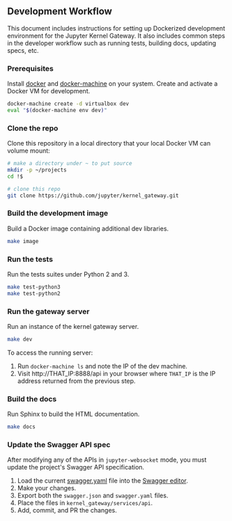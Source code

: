 ## Development Workflow

This document includes instructions for setting up Dockerized development environment for the Jupyter Kernel Gateway. It also includes common steps in the developer workflow such as running tests, building docs, updating specs, etc.

### Prerequisites

Install [docker](https://docs.docker.com/engine/installation) and [docker-machine](https://docs.docker.com/machine/) on your system. Create and activate a Docker VM for development.

```bash
docker-machine create -d virtualbox dev
eval "$(docker-machine env dev)"
```

### Clone the repo

Clone this repository in a local directory that your local Docker VM can volume mount:

```bash
# make a directory under ~ to put source
mkdir -p ~/projects
cd !$

# clone this repo
git clone https://github.com/jupyter/kernel_gateway.git
```

### Build the development image

Build a Docker image containing additional dev libraries.

```bash
make image
```

### Run the tests

Run the tests suites under Python 2 and 3.

```bash
make test-python3
make test-python2
```

### Run the gateway server

Run an instance of the kernel gateway server.

```bash
make dev
```

To access the running server:

1. Run `docker-machine ls` and note the IP of the dev machine.
2. Visit http://THAT_IP:8888/api in your browser where `THAT_IP` is the IP
   address returned from the previous step.

### Build the docs

Run Sphinx to build the HTML documentation.

```bash
make docs
```

### Update the Swagger API spec

After modifying any of the APIs in `jupyter-websocket` mode, you must update the project's Swagger API specification. 

1. Load the current
[swagger.yaml](https://github.com/jupyter/kernel_gateway/blob/master/kernel_gateway/services/api/swagger.yaml) file into the [Swagger editor](http://editor.swagger.io/#/).
2. Make your changes.
3. Export both the `swagger.json` and `swagger.yaml` files.
4. Place the files in `kernel_gateway/services/api`.
5. Add, commit, and PR the changes.